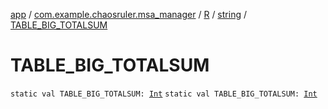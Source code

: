 [app](../../../index.md) / [com.example.chaosruler.msa_manager](../../index.md) / [R](../index.md) / [string](index.md) / [TABLE_BIG_TOTALSUM](.)

# TABLE_BIG_TOTALSUM

`static val TABLE_BIG_TOTALSUM: `[`Int`](https://kotlinlang.org/api/latest/jvm/stdlib/kotlin/-int/index.html)
`static val TABLE_BIG_TOTALSUM: `[`Int`](https://kotlinlang.org/api/latest/jvm/stdlib/kotlin/-int/index.html)